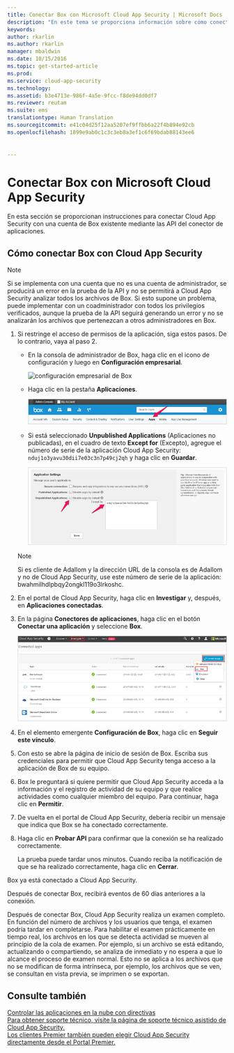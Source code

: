 ```yaml
---
title: Conectar Box con Microsoft Cloud App Security | Microsoft Docs
description: "En este tema se proporciona información sobre cómo conectar la aplicación Box con Cloud App Security mediante el conector de API."
keywords: 
author: rkarlin
ms.author: rkarlin
manager: mbaldwin
ms.date: 10/15/2016
ms.topic: get-started-article
ms.prod: 
ms.service: cloud-app-security
ms.technology: 
ms.assetid: b3e4713e-986f-4a5e-9fcc-f8de94dd0df7
ms.reviewer: reutam
ms.suite: ems
translationtype: Human Translation
ms.sourcegitcommit: e41c04d25f12aa5207ef9ffbb6a22f4b894e92cb
ms.openlocfilehash: 1899e9ab0c1c3c3eb8a3ef1c6f69bdab88143ee6


---
```


# <a name="connect-box-to-microsoft-cloud-app-security"></a>Conectar Box con Microsoft Cloud App Security
En esta sección se proporcionan instrucciones para conectar Cloud App Security con una cuenta de Box existente mediante las API del conector de aplicaciones.  
  
## <a name="how-to-connect-box-to-cloud-app-security"></a>Cómo conectar Box con Cloud App Security  
  
> [!NOTE]  
>  Si se implementa con una cuenta que no es una cuenta de administrador, se producirá un error en la prueba de la API y no se permitirá a Cloud App Security analizar todos los archivos de Box. Si esto supone un problema, puede implementar con un coadministrador con todos los privilegios verificados, aunque la prueba de la API seguirá generando un error y no se analizarán los archivos que pertenezcan a otros administradores en Box.  
  
1.  Si restringe el acceso de permisos de la aplicación, siga estos pasos. De lo contrario, vaya al paso 2.  
  
    -   En la consola de administrador de Box, haga clic en el icono de configuración y luego en **Configuración empresarial**.  
  
         ![configuración empresarial de Box](./media/box-business-settings.png "box business settings")  
  
    -   Haga clic en la pestaña **Aplicaciones**.  
  
         ![aplicaciones de Box](./media/box-apps.png "box apps")  
  
    -   Si está seleccionado **Unpublished Applications** (Aplicaciones no publicadas), en el cuadro de texto **Except for** (Excepto), agregue el número de serie de la aplicación Cloud App Security: `nduj1o3yavu30dii7e03c3n7p49cj2qh` y haga clic en **Guardar**.  
  
         ![configuración del cuadro Excepto de Box](./media/box-settings-except-for.png "box settings except for")  
  
    > [!NOTE]  
    >  Si es cliente de Adallom y la dirección URL de la consola es de Adallom y no de Cloud App Security, use este número de serie de la aplicación: bwahmilhdlpbqy2ongkl119o3lrkoshc.  
  
2.  En el portal de Cloud App Security, haga clic en **Investigar** y, después, en **Aplicaciones conectadas**.  
  
3.  En la página **Conectores de aplicaciones**, haga clic en el botón **Conectar una aplicación** y seleccione **Box**.  
  
     ![conectar Box](./media/connect-box.png "connect box")  
  
4.  En el elemento emergente **Configuración de Box**, haga clic en **Seguir este vínculo**.  
  
5.  Con esto se abre la página de inicio de sesión de Box. Escriba sus credenciales para permitir que Cloud App Security tenga acceso a la aplicación de Box de su equipo.  
  
6.  Box le preguntará si quiere permitir que Cloud App Security acceda a la información y el registro de actividad de su equipo y que realice actividades como cualquier miembro del equipo. Para continuar, haga clic en **Permitir**.  
  
7.  De vuelta en el portal de Cloud App Security, debería recibir un mensaje que indica que Box se ha conectado correctamente.  
  
8.  Haga clic en **Probar API** para confirmar que la conexión se ha realizado correctamente.  
  
     La prueba puede tardar unos minutos. Cuando reciba la notificación de que se ha realizado correctamente, haga clic en **Cerrar**.  
  
Box ya está conectado a Cloud App Security.  
 
Después de conectar Box, recibirá eventos de 60 días anteriores a la conexión.
  
Después de conectar Box, Cloud App Security realiza un examen completo. En función del número de archivos y los usuarios que tenga, el examen podría tardar en completarse. Para habilitar el examen prácticamente en tiempo real, los archivos en los que se detecta actividad se mueven al principio de la cola de examen. Por ejemplo, si un archivo se está editando, actualizando o compartiendo, se analiza de inmediato y no espera a que lo alcance el proceso de examen normal. Esto no se aplica a los archivos que no se modifican de forma intrínseca, por ejemplo, los archivos que se ven, se consultan en vista previa, se imprimen o se exportan.
  
## <a name="see-also"></a>Consulte también  
[Controlar las aplicaciones en la nube con directivas](control-cloud-apps-with-policies.md)   
[Para obtener soporte técnico, visite la página de soporte técnico asistido de Cloud App Security.](http://support.microsoft.com/oas/default.aspx?prid=16031)   
[Los clientes Premier también pueden elegir Cloud App Security directamente desde el Portal Premier.](https://premier.microsoft.com/)  
  
  


<!--HONumber=Nov16_HO4-->


